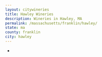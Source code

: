 ```yaml
---
layout: citywineries
title: Hawley Wineries
description: Wineries in Hawley, MA
permalink: /massachusetts/franklin/hawley/
state: ma
county: franklin
city: hawley
---
```

-
